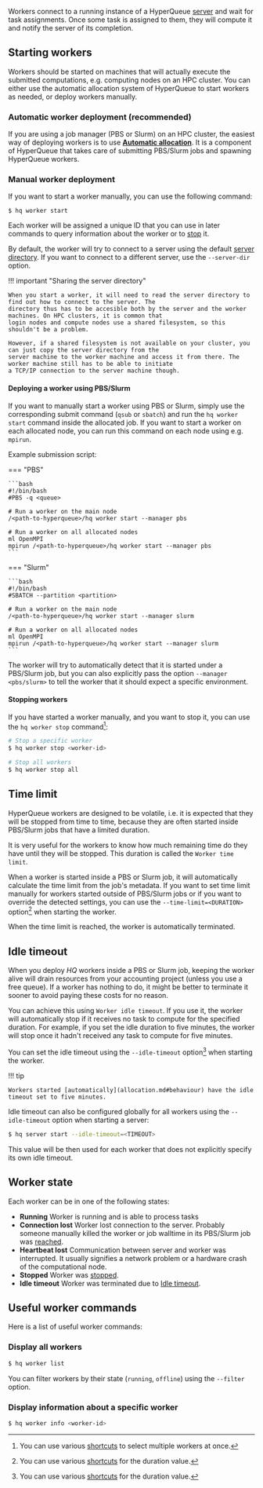 Workers connect to a running instance of a HyperQueue [server](server.md) and wait for task assignments. Once some task
is assigned to them, they will compute it and notify the server of its completion.

## Starting workers
Workers should be started on machines that will actually execute the submitted computations, e.g. computing nodes on an
HPC cluster. You can either use the automatic allocation system of HyperQueue to start workers as needed, or deploy
workers manually.

### Automatic worker deployment (recommended)
If you are using a job manager (PBS or Slurm) on an HPC cluster, the easiest way of deploying workers is to use
[**Automatic allocation**](allocation.md). It is a component of HyperQueue that takes care of submitting PBS/Slurm jobs
and spawning HyperQueue workers.

### Manual worker deployment
If you want to start a worker manually, you can use the following command:

```
$ hq worker start
```

Each worker will be assigned a unique ID that you can use in later commands to query information about the worker or to
[stop](#stopping-worker) it.

By default, the worker will try to connect to a server using the default [server directory](server.md#server-directory).
If you want to connect to a different server, use the `--server-dir` option.

!!! important "Sharing the server directory"

    When you start a worker, it will need to read the server directory to find out how to connect to the server. The
    directory thus has to be accesible both by the server and the worker machines. On HPC clusters, it is common that
    login nodes and compute nodes use a shared filesystem, so this shouldn't be a problem.

    However, if a shared filesystem is not available on your cluster, you can just copy the server directory from the
    server machine to the worker machine and access it from there. The worker machine still has to be able to initiate
    a TCP/IP connection to the server machine though.

#### Deploying a worker using PBS/Slurm
If you want to manually start a worker using PBS or Slurm, simply use the corresponding submit command (`qsub` or `sbatch`)
and run the `hq worker start` command inside the allocated job. If you want to start a worker on each allocated node,
you can run this command on each node using e.g. `mpirun`.

Example submission script:

=== "PBS"

    ```bash
    #!/bin/bash
    #PBS -q <queue>

    # Run a worker on the main node
    /<path-to-hyperqueue>/hq worker start --manager pbs

    # Run a worker on all allocated nodes
    ml OpenMPI
    mpirun /<path-to-hyperqueue>/hq worker start --manager pbs
    ```

=== "Slurm"

    ```bash
    #!/bin/bash
    #SBATCH --partition <partition>

    # Run a worker on the main node
    /<path-to-hyperqueue>/hq worker start --manager slurm

    # Run a worker on all allocated nodes
    ml OpenMPI
    mpirun /<path-to-hyperqueue>/hq worker start --manager slurm
    ```

The worker will try to automatically detect that it is started under a PBS/Slurm job, but you can also explicitly pass
the option `--manager <pbs/slurm>` to tell the worker that it should expect a specific environment.

#### Stopping workers
If you have started a worker manually, and you want to stop it, you can use the `hq worker stop` command[^2]:

```bash
# Stop a specific worker
$ hq worker stop <worker-id>

# Stop all workers
$ hq worker stop all
```

[^2]: You can use various [shortcuts](../tips/cli-shortcuts.md#id-selector) to select multiple workers at once.

## Time limit
HyperQueue workers are designed to be volatile, i.e. it is expected that they will be stopped from time to time, because
they are often started inside PBS/Slurm jobs that have a limited duration.

It is very useful for the workers to know how much remaining time do they have until they will be stopped. This duration
is called the `Worker time limit`.

When a worker is started inside a PBS or Slurm job, it will automatically calculate the time limit from the job's
metadata. If you want to set time limit manually for workers started outside of PBS/Slurm jobs or if you want to
override the detected settings, you can use the `--time-limit=<DURATION>` option[^1] when starting the worker.

[^1]: You can use various [shortcuts](../tips/cli-shortcuts.md#duration) for the duration value.

When the time limit is reached, the worker is automatically terminated.

## Idle timeout
When you deploy *HQ* workers inside a PBS or Slurm job, keeping the worker alive will drain resources from your
accounting project (unless you use a free queue). If a worker has nothing to do, it might be better to terminate it
sooner to avoid paying these costs for no reason.

You can achieve this using `Worker idle timeout`. If you use it, the worker will automatically stop if it receives no
task to compute for the specified duration. For example, if you set the idle duration to five minutes, the worker will
stop once it hadn't received any task to compute for five minutes.

You can set the idle timeout using the `--idle-timeout` option[^1] when starting the worker.

!!! tip

    Workers started [automatically](allocation.md#behaviour) have the idle timeout set to five minutes.

Idle timeout can also be configured globally for all workers using the `--idle-timeout` option when starting a server:

```bash
$ hq server start --idle-timeout=<TIMEOUT>
```

This value will be then used for each worker that does not explicitly specify its own idle timeout.

## Worker state
Each worker can be in one of the following states:

* **Running** Worker is running and is able to process tasks
* **Connection lost** Worker lost connection to the server. Probably someone manually killed the worker or job walltime
  in its PBS/Slurm job was [reached](#time-limit).
* **Heartbeat lost** Communication between server and worker was interrupted. It usually signifies a network problem or
  a hardware crash of the computational node.
* **Stopped** Worker was [stopped](#stopping-worker).
* **Idle timeout** Worker was terminated due to [Idle timeout](#idle-timeout).

## Useful worker commands
Here is a list of useful worker commands:

### Display all workers
```bash
$ hq worker list
```

You can filter workers by their state (`running`, `offline`) using the `--filter` option.

### Display information about a specific worker
```bash
$ hq worker info <worker-id>
```
